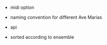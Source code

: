 - midi option 

- naming convention for different Ave Marias 

- api

- sorted according to ensemble 
